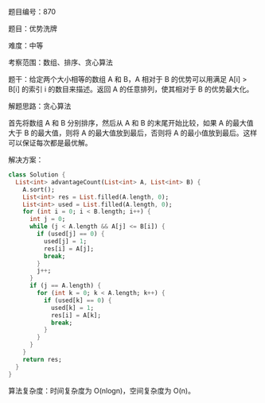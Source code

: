 题目编号：870

题目：优势洗牌

难度：中等

考察范围：数组、排序、贪心算法

题干：给定两个大小相等的数组 A 和 B，A 相对于 B 的优势可以用满足 A[i] > B[i] 的索引 i 的数目来描述。返回 A 的任意排列，使其相对于 B 的优势最大化。

解题思路：贪心算法

首先将数组 A 和 B 分别排序，然后从 A 和 B 的末尾开始比较，如果 A 的最大值大于 B 的最大值，则将 A 的最大值放到最后，否则将 A 的最小值放到最后。这样可以保证每次都是最优解。

解决方案：

```dart
class Solution {
  List<int> advantageCount(List<int> A, List<int> B) {
    A.sort();
    List<int> res = List.filled(A.length, 0);
    List<int> used = List.filled(A.length, 0);
    for (int i = 0; i < B.length; i++) {
      int j = 0;
      while (j < A.length && A[j] <= B[i]) {
        if (used[j] == 0) {
          used[j] = 1;
          res[i] = A[j];
          break;
        }
        j++;
      }
      if (j == A.length) {
        for (int k = 0; k < A.length; k++) {
          if (used[k] == 0) {
            used[k] = 1;
            res[i] = A[k];
            break;
          }
        }
      }
    }
    return res;
  }
}
```

算法复杂度：时间复杂度为 O(nlogn)，空间复杂度为 O(n)。